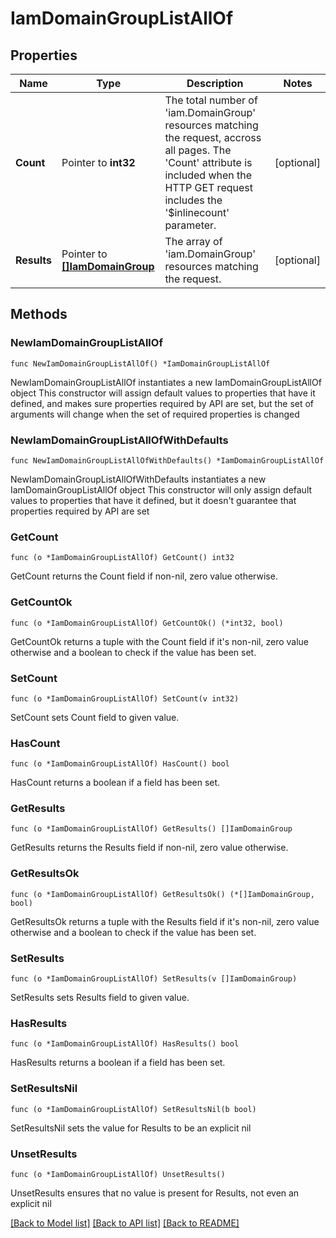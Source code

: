 # IamDomainGroupListAllOf

## Properties

Name | Type | Description | Notes
------------ | ------------- | ------------- | -------------
**Count** | Pointer to **int32** | The total number of &#39;iam.DomainGroup&#39; resources matching the request, accross all pages. The &#39;Count&#39; attribute is included when the HTTP GET request includes the &#39;$inlinecount&#39; parameter. | [optional] 
**Results** | Pointer to [**[]IamDomainGroup**](iam.DomainGroup.md) | The array of &#39;iam.DomainGroup&#39; resources matching the request. | [optional] 

## Methods

### NewIamDomainGroupListAllOf

`func NewIamDomainGroupListAllOf() *IamDomainGroupListAllOf`

NewIamDomainGroupListAllOf instantiates a new IamDomainGroupListAllOf object
This constructor will assign default values to properties that have it defined,
and makes sure properties required by API are set, but the set of arguments
will change when the set of required properties is changed

### NewIamDomainGroupListAllOfWithDefaults

`func NewIamDomainGroupListAllOfWithDefaults() *IamDomainGroupListAllOf`

NewIamDomainGroupListAllOfWithDefaults instantiates a new IamDomainGroupListAllOf object
This constructor will only assign default values to properties that have it defined,
but it doesn't guarantee that properties required by API are set

### GetCount

`func (o *IamDomainGroupListAllOf) GetCount() int32`

GetCount returns the Count field if non-nil, zero value otherwise.

### GetCountOk

`func (o *IamDomainGroupListAllOf) GetCountOk() (*int32, bool)`

GetCountOk returns a tuple with the Count field if it's non-nil, zero value otherwise
and a boolean to check if the value has been set.

### SetCount

`func (o *IamDomainGroupListAllOf) SetCount(v int32)`

SetCount sets Count field to given value.

### HasCount

`func (o *IamDomainGroupListAllOf) HasCount() bool`

HasCount returns a boolean if a field has been set.

### GetResults

`func (o *IamDomainGroupListAllOf) GetResults() []IamDomainGroup`

GetResults returns the Results field if non-nil, zero value otherwise.

### GetResultsOk

`func (o *IamDomainGroupListAllOf) GetResultsOk() (*[]IamDomainGroup, bool)`

GetResultsOk returns a tuple with the Results field if it's non-nil, zero value otherwise
and a boolean to check if the value has been set.

### SetResults

`func (o *IamDomainGroupListAllOf) SetResults(v []IamDomainGroup)`

SetResults sets Results field to given value.

### HasResults

`func (o *IamDomainGroupListAllOf) HasResults() bool`

HasResults returns a boolean if a field has been set.

### SetResultsNil

`func (o *IamDomainGroupListAllOf) SetResultsNil(b bool)`

 SetResultsNil sets the value for Results to be an explicit nil

### UnsetResults
`func (o *IamDomainGroupListAllOf) UnsetResults()`

UnsetResults ensures that no value is present for Results, not even an explicit nil

[[Back to Model list]](../README.md#documentation-for-models) [[Back to API list]](../README.md#documentation-for-api-endpoints) [[Back to README]](../README.md)


